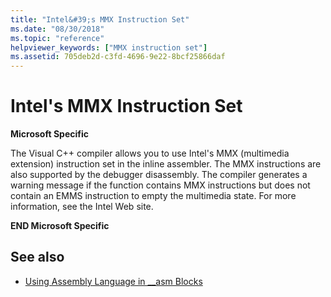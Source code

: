 ```yaml
---
title: "Intel&#39;s MMX Instruction Set"
ms.date: "08/30/2018"
ms.topic: "reference"
helpviewer_keywords: ["MMX instruction set"]
ms.assetid: 705deb2d-c3fd-4696-9e22-8bcf25866daf
---
```

# Intel&#39;s MMX Instruction Set

**Microsoft Specific**

The Visual C++ compiler allows you to use Intel's MMX (multimedia extension) instruction set in the inline assembler. The MMX instructions are also supported by the debugger disassembly. The compiler generates a warning message if the function contains MMX instructions but does not contain an EMMS instruction to empty the multimedia state. For more information, see the Intel Web site.

**END Microsoft Specific**

## See also

- [Using Assembly Language in __asm Blocks](../../assembler/inline/using-assembly-language-in-asm-blocks.md)
